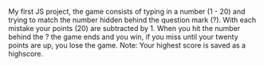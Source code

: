 My first JS project, the game consists of typing in a number (1 - 20) and trying to match the number hidden behind the question mark (?). With each mistake your points (20) are subtracted by 1. When you hit the number behind the ? the game ends and you win, if you miss until your twenty points are up, you lose the game. Note: Your highest score is saved as a highscore.

